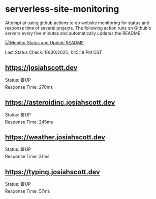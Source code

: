 # serverless-site-monitoring
Attempt at using github actions to do website monitoring for status and response time of several projects. The following action runs on Github's servers every five minutes and automatically updates the README.  

[![Monitor Status and Update README](https://github.com/JosiahSco/serverless-site-monitoring/actions/workflows/monitor.yaml/badge.svg)](https://github.com/JosiahSco/serverless-site-monitoring/actions/workflows/monitor.yaml)

Last Status Check: 10/30/2025, 1:45:18 PM CST

## https://josiahscott.dev
Status: 🟩UP  
Response Time: 270ms

## https://asteroidinc.josiahscott.dev
Status: 🟩UP  
Response Time: 245ms

## https://weather.josiahscott.dev
Status: 🟩UP  
Response Time: 31ms

## https://typing.josiahscott.dev
Status: 🟩UP  
Response Time: 57ms


